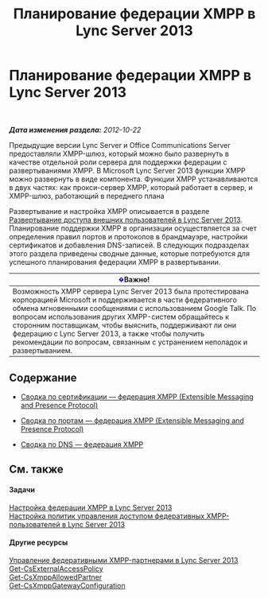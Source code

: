 ﻿---
title: Планирование федерации XMPP в Lync Server 2013
TOCTitle: Планирование федерации XMPP в Lync Server 2013
ms:assetid: 952b33e2-1f58-4831-9a39-1dfec2a316ad
ms:mtpsurl: https://technet.microsoft.com/ru-ru/library/JJ205107(v=OCS.15)
ms:contentKeyID: 49310566
ms.date: 05/19/2016
mtps_version: v=OCS.15
ms.translationtype: HT
---

# Планирование федерации XMPP в Lync Server 2013

 

_**Дата изменения раздела:** 2012-10-22_

Предыдущие версии Lync Server и Office Communications Server предоставляли XMPP-шлюз, который можно было развернуть в качестве отдельной роли сервера для поддержки федерации с развертываниями XMPP. В Microsoft Lync Server 2013 функции XMPP можно развернуть в виде компонента. Функции XMPP устанавливаются в двух частях: как прокси-сервер XMPP, который работает в сервер, и XMPP-шлюз, работающий в переднего плана

Развертывание и настройка XMPP описывается в разделе [Развертывание доступа внешних пользователей в Lync Server 2013](lync-server-2013-deploying-external-user-access.md). Планирование поддержки XMPP в организации осуществляется за счет определения правил портов и протоколов в брандмауэре, настройки сертификатов и добавления DNS-записей. В следующих подразделах этого раздела приведены сводные данные, которые потребуются для успешного планирования федерации XMPP в развертывании.

<table>
<thead>
<tr class="header">
<th><img src="images/JJ618369.important(OCS.15).gif" title="important" alt="important" />Важно!</th>
</tr>
</thead>
<tbody>
<tr class="odd">
<td>Возможность XMPP сервера Lync Server 2013 была протестирована корпорацией Microsoft и поддерживается в части федеративного обмена мгновенными сообщениями с использованием Google Talk. По вопросам использования других XMPP-систем обращайтесь к сторонним поставщикам, чтобы выяснить, поддерживают ли они федерацию с Lync Server 2013, а также чтобы получить рекомендации по вопросам, связанным с устранением неполадок и развертыванием.</td>
</tr>
</tbody>
</table>


## Содержание

  - [Сводка по сертификации — федерация XMPP (Extensible Messaging and Presence Protocol)](lync-server-2013-certificate-summary-extensible-messaging-and-presence-protocol-xmpp-federation.md)

  - [Сводка по портам — федерация XMPP (Extensible Messaging and Presence Protocol)](lync-server-2013-port-summary-extensible-messaging-and-presence-protocol-xmpp-federation.md)

  - [Сводка по DNS — федерация XMPP](lync-server-2013-dns-summary-extensible-messaging-and-presence-protocol-xmpp-federation.md)

## См. также

#### Задачи

[Настройка федерации XMPP в Lync Server 2013](lync-server-2013-setting-up-xmpp-federation.md)  
[Настройка политик управления доступом федеративных XMPP-пользователей в Lync Server 2013](lync-server-2013-configure-policies-to-control-xmpp-federated-user-access.md)  

#### Другие ресурсы

[Управление федеративными XMPP-партнерами в Lync Server 2013](lync-server-2013-manage-xmpp-federated-partners-for-your-organization.md)  
[Get-CsExternalAccessPolicy](get-csexternalaccesspolicy.md)  
[Get-CsXmppAllowedPartner](get-csxmppallowedpartner.md)  
[Get-CsXmppGatewayConfiguration](get-csxmppgatewayconfiguration.md)

